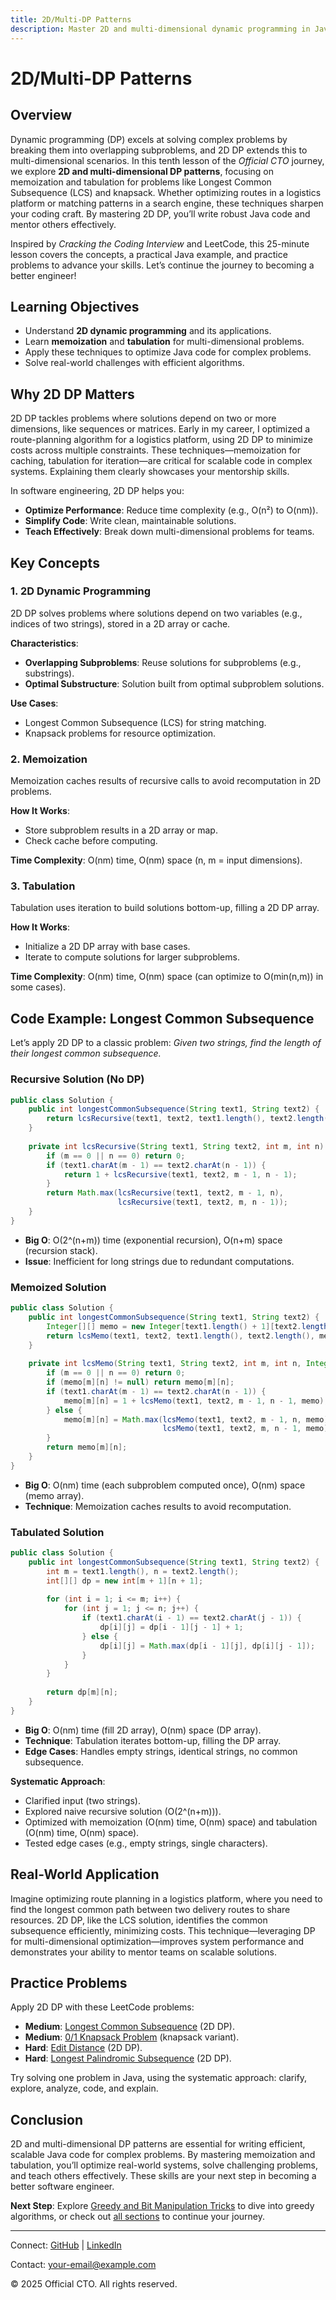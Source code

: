 ```yaml
---
title: 2D/Multi-DP Patterns
description: Master 2D and multi-dimensional dynamic programming in Java to solve complex problems efficiently with memoization and tabulation, with practical examples for better software engineering.
---
```


# 2D/Multi-DP Patterns

## Overview
Dynamic programming (DP) excels at solving complex problems by breaking them into overlapping subproblems, and 2D DP extends this to multi-dimensional scenarios. In this tenth lesson of the *Official CTO* journey, we explore **2D and multi-dimensional DP patterns**, focusing on memoization and tabulation for problems like Longest Common Subsequence (LCS) and knapsack. Whether optimizing routes in a logistics platform or matching patterns in a search engine, these techniques sharpen your coding craft. By mastering 2D DP, you’ll write robust Java code and mentor others effectively.

Inspired by *Cracking the Coding Interview* and LeetCode, this 25-minute lesson covers the concepts, a practical Java example, and practice problems to advance your skills. Let’s continue the journey to becoming a better engineer!

## Learning Objectives
- Understand **2D dynamic programming** and its applications.
- Learn **memoization** and **tabulation** for multi-dimensional problems.
- Apply these techniques to optimize Java code for complex problems.
- Solve real-world challenges with efficient algorithms.

## Why 2D DP Matters
2D DP tackles problems where solutions depend on two or more dimensions, like sequences or matrices. Early in my career, I optimized a route-planning algorithm for a logistics platform, using 2D DP to minimize costs across multiple constraints. These techniques—memoization for caching, tabulation for iteration—are critical for scalable code in complex systems. Explaining them clearly showcases your mentorship skills.

In software engineering, 2D DP helps you:
- **Optimize Performance**: Reduce time complexity (e.g., O(n²) to O(nm)).
- **Simplify Code**: Write clean, maintainable solutions.
- **Teach Effectively**: Break down multi-dimensional problems for teams.

## Key Concepts
### 1. 2D Dynamic Programming
2D DP solves problems where solutions depend on two variables (e.g., indices of two strings), stored in a 2D array or cache.

**Characteristics**:
- **Overlapping Subproblems**: Reuse solutions for subproblems (e.g., substrings).
- **Optimal Substructure**: Solution built from optimal subproblem solutions.

**Use Cases**:
- Longest Common Subsequence (LCS) for string matching.
- Knapsack problems for resource optimization.

### 2. Memoization
Memoization caches results of recursive calls to avoid recomputation in 2D problems.

**How It Works**:
- Store subproblem results in a 2D array or map.
- Check cache before computing.

**Time Complexity**: O(nm) time, O(nm) space (n, m = input dimensions).

### 3. Tabulation
Tabulation uses iteration to build solutions bottom-up, filling a 2D DP array.

**How It Works**:
- Initialize a 2D DP array with base cases.
- Iterate to compute solutions for larger subproblems.

**Time Complexity**: O(nm) time, O(nm) space (can optimize to O(min(n,m)) in some cases).

## Code Example: Longest Common Subsequence
Let’s apply 2D DP to a classic problem: *Given two strings, find the length of their longest common subsequence.*

### Recursive Solution (No DP)
```java
public class Solution {
    public int longestCommonSubsequence(String text1, String text2) {
        return lcsRecursive(text1, text2, text1.length(), text2.length());
    }
    
    private int lcsRecursive(String text1, String text2, int m, int n) {
        if (m == 0 || n == 0) return 0;
        if (text1.charAt(m - 1) == text2.charAt(n - 1)) {
            return 1 + lcsRecursive(text1, text2, m - 1, n - 1);
        }
        return Math.max(lcsRecursive(text1, text2, m - 1, n), 
                        lcsRecursive(text1, text2, m, n - 1));
    }
}
```
- **Big O**: O(2^(n+m)) time (exponential recursion), O(n+m) space (recursion stack).
- **Issue**: Inefficient for long strings due to redundant computations.

### Memoized Solution
```java
public class Solution {
    public int longestCommonSubsequence(String text1, String text2) {
        Integer[][] memo = new Integer[text1.length() + 1][text2.length() + 1];
        return lcsMemo(text1, text2, text1.length(), text2.length(), memo);
    }
    
    private int lcsMemo(String text1, String text2, int m, int n, Integer[][] memo) {
        if (m == 0 || n == 0) return 0;
        if (memo[m][n] != null) return memo[m][n];
        if (text1.charAt(m - 1) == text2.charAt(n - 1)) {
            memo[m][n] = 1 + lcsMemo(text1, text2, m - 1, n - 1, memo);
        } else {
            memo[m][n] = Math.max(lcsMemo(text1, text2, m - 1, n, memo), 
                                  lcsMemo(text1, text2, m, n - 1, memo));
        }
        return memo[m][n];
    }
}
```
- **Big O**: O(nm) time (each subproblem computed once), O(nm) space (memo array).
- **Technique**: Memoization caches results to avoid recomputation.

### Tabulated Solution
```java
public class Solution {
    public int longestCommonSubsequence(String text1, String text2) {
        int m = text1.length(), n = text2.length();
        int[][] dp = new int[m + 1][n + 1];
        
        for (int i = 1; i <= m; i++) {
            for (int j = 1; j <= n; j++) {
                if (text1.charAt(i - 1) == text2.charAt(j - 1)) {
                    dp[i][j] = dp[i - 1][j - 1] + 1;
                } else {
                    dp[i][j] = Math.max(dp[i - 1][j], dp[i][j - 1]);
                }
            }
        }
        
        return dp[m][n];
    }
}
```
- **Big O**: O(nm) time (fill 2D array), O(nm) space (DP array).
- **Technique**: Tabulation iterates bottom-up, filling the DP array.
- **Edge Cases**: Handles empty strings, identical strings, no common subsequence.

**Systematic Approach**:
- Clarified input (two strings).
- Explored naive recursive solution (O(2^(n+m))).
- Optimized with memoization (O(nm) time, O(nm) space) and tabulation (O(nm) time, O(nm) space).
- Tested edge cases (e.g., empty strings, single characters).

## Real-World Application
Imagine optimizing route planning in a logistics platform, where you need to find the longest common path between two delivery routes to share resources. 2D DP, like the LCS solution, identifies the common subsequence efficiently, minimizing costs. This technique—leveraging DP for multi-dimensional optimization—improves system performance and demonstrates your ability to mentor teams on scalable solutions.

## Practice Problems
Apply 2D DP with these LeetCode problems:
- **Medium**: [Longest Common Subsequence](https://leetcode.com/problems/longest-common-subsequence/) (2D DP).
- **Medium**: [0/1 Knapsack Problem](https://leetcode.com/problems/partition-equal-subset-sum/) (knapsack variant).
- **Hard**: [Edit Distance](https://leetcode.com/problems/edit-distance/) (2D DP).
- **Hard**: [Longest Palindromic Subsequence](https://leetcode.com/problems/longest-palindromic-subsequence/) (2D DP).

Try solving one problem in Java, using the systematic approach: clarify, explore, analyze, code, and explain.

## Conclusion
2D and multi-dimensional DP patterns are essential for writing efficient, scalable Java code for complex problems. By mastering memoization and tabulation, you’ll optimize real-world systems, solve challenging problems, and teach others effectively. These skills are your next step in becoming a better software engineer.

**Next Step**: Explore [Greedy and Bit Manipulation Tricks](/interview-section/algorithms/greedy-bit-manipulation) to dive into greedy algorithms, or check out [all sections](/interview-section/) to continue your journey.

---

<footer>
  <p>Connect: <a href="https://github.com/your-profile">GitHub</a> | <a href="https://linkedin.com/in/your-profile">LinkedIn</a></p>
  <p>Contact: <a href="mailto:your-email@example.com">your-email@example.com</a></p>
  <p>&copy; 2025 Official CTO. All rights reserved.</p>
</footer>